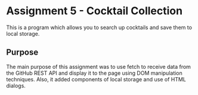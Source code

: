 # Assignment 5 - Cocktail Collection

This is a program which allows you to search up cocktails and save them to local storage.

## Purpose
The main purpose of this assignment was to use fetch to receive data from the GitHub REST API and display it to the page using DOM manipulation techniques. Also, it added components of local storage and use of HTML dialogs.